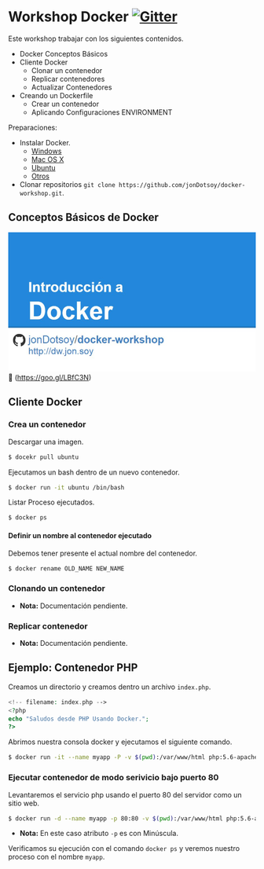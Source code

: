 Workshop Docker [![Gitter](https://badges.gitter.im/Join%20Chat.svg)](https://gitter.im/jonDotsoy/docker-workshop?utm_source=badge&utm_medium=badge&utm_campaign=pr-badge&utm_content=body_badge)
===============


Este workshop trabajar con los siguientes contenidos.

  - Docker Conceptos Básicos
  - Cliente Docker
    - Clonar un contenedor
    - Replicar contenedores
    - Actualizar Contenedores
  - Creando un Dockerfile
    - Crear un contenedor
    - Aplicando Configuraciones ENVIRONMENT


Preparaciones:

  - Instalar Docker.
    - [Windows](https://docs.docker.com/installation/windows/)
    - [Mac OS X](https://docs.docker.com/installation/mac/)
    - [Ubuntu](https://docs.docker.com/installation/ubuntulinux/)
    - [Otros](https://docs.docker.com/installation/)
  - Clonar repositorios `git clone https://github.com/jonDotsoy/docker-workshop.git`.



Conceptos Básicos de Docker 
---------------------------

[![Presentación Docker](docs/imgs/Presentation%20Docker.jpg)](https://goo.gl/LBfC3N)
:link: (https://goo.gl/LBfC3N)



Cliente Docker
--------------

### Crea un contenedor

Descargar una imagen.

```sh
$ docekr pull ubuntu
```

Ejecutamos un bash dentro de un nuevo contenedor.

```sh
$ docker run -it ubuntu /bin/bash
```

Listar Proceso ejecutados.

```sh
$ docker ps
```

#### Definir un nombre al contenedor ejecutado

Debemos tener presente el actual nombre del contenedor.

```sh
$ docker rename OLD_NAME NEW_NAME
```



### Clonando un contenedor

 - **Nota:** Documentación pendiente.



### Replicar contenedor

 - **Nota:** Documentación pendiente.



## Ejemplo: Contenedor PHP

Creamos un directorio y creamos dentro un archivo `index.php`.

```php
<!-- filename: index.php -->
<?php
echo "Saludos desde PHP Usando Docker.";
?>
```


Abrimos nuestra consola docker y ejecutamos el siguiente comando.

```sh
$ docker run -it --name myapp -P -v $(pwd):/var/www/html php:5.6-apache
```


### Ejecutar contenedor de modo serivicio bajo puerto 80

Levantaremos el servicio php usando el puerto 80 del servidor como un sitio web.

```sh
$ docker run -d --name myapp -p 80:80 -v $(pwd):/var/www/html php:5.6-apache
```

 - **Nota:** En este caso atributo `-p` es con Minúscula.

Verificamos su ejecución con el comando `docker ps` y veremos nuestro proceso con el nombre `myapp`. 
